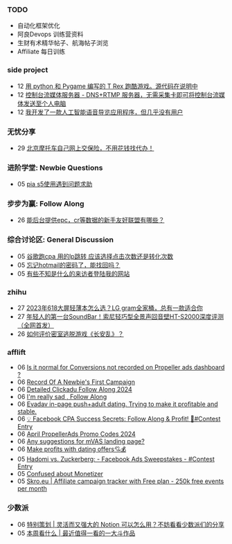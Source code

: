 ### TODO
-  自动化框架优化
-  阿良Devops 训练营资料
-  生财有术精华帖子、航海帖子浏览
-  Affiliate 每日训练

### side project
<!-- sideproject:START -->
-  12 [用 python 和 Pygame 编写的 T Rex 跑酷游戏。源代码在说明中](https://www.youtube.com/watch?v=pZySIXSelCA)
-  12 [控制台流媒体服务器 - DNS+RTMP 服务器，无需采集卡即可将控制台流媒体发送至个人电脑](https://github.com/Aioros/console-streaming-server)
-  12 [我开发了一款人工智能语音导览应用程序，但几乎没有用户](https://www.reddit.com/r/SideProject/comments/18gpp0e/ive_built_an_ai_audio_tour_app_but_have_almost_no/)<!-- sideproject:END -->


### 无忧分享
<!-- ruyo:START -->
-  29 [北京摩托车自己网上交保险，不用花钱找代办！](https://51.ruyo.net/18634.html)<!-- ruyo:END -->

### 进阶学堂: Newbie Questions
<!-- advertcn1:START -->
-  05 [pia s5使用遇到问题求助](https://www.advertcn.com/thread-114568-1-1.html)<!-- advertcn1:END -->

### 步步为赢: Follow Along
<!-- advertcn2:START -->
-  26 [能后台提供epc，cr等数据的新手友好联盟有哪些？](https://www.advertcn.com/thread-114470-1-1.html)<!-- advertcn2:END -->

### 综合讨论区: General Discussion
<!-- advertcn3:START -->
-  05 [谷歌跑cpa 用的lp跳转 应该选择点击次数还是转化次数](https://www.advertcn.com/thread-114569-1-1.html)
-  05 [忘记hotmail的密码了，能找回吗？](https://www.advertcn.com/thread-114567-1-1.html)
-  05 [有些不知是什么的来访者登陆我的网站](https://www.advertcn.com/thread-114566-1-1.html)<!-- advertcn3:END -->


### zhihu
<!-- zhihu:START -->
-  27 [2023年618大屏轻薄本怎么选？LG gram全家桶，总有一款适合你](http://zhuanlan.zhihu.com/p/632641888?utm_campaign=rss&utm_medium=rss&utm_source=rss&utm_content=title)
-  27 [年轻人的第一台SoundBar！索尼轻巧型全景声回音壁HT-S2000深度评测（全网首发）](http://zhuanlan.zhihu.com/p/630990296?utm_campaign=rss&utm_medium=rss&utm_source=rss&utm_content=title)
-  26 [如何评价密室逃脱游戏《长安乱》？](http://www.zhihu.com/question/563950552/answer/3045961312?utm_campaign=rss&utm_medium=rss&utm_source=rss&utm_content=title)<!-- zhihu:END -->

### afflift
<!-- afflift:START -->
-  06 [Is it normal for Conversions not recorded on Propeller ads dashboard ?](https://afflift.com/f/threads/is-it-normal-for-conversions-not-recorded-on-propeller-ads-dashboard.12935/)
-  06 [Record Of A Newbie&#39;s First Campaign](https://afflift.com/f/threads/record-of-a-newbies-first-campaign.12826/)
-  06 [Detailed Clickadu Follow Along 2024](https://afflift.com/f/threads/detailed-clickadu-follow-along-2024.12883/)
-  06 [I&#39;m really sad , Follow Along](https://afflift.com/f/threads/im-really-sad-follow-along.12927/)
-  06 [Evadav in-page push+adult dating. Trying to make it profitable and stable.](https://afflift.com/f/threads/evadav-in-page-push-adult-dating-trying-to-make-it-profitable-and-stable.12823/)
-  06 [💡 Facebook CPA Success Secrets: Follow Along &amp; Profit! 💸#Contest Entry](https://afflift.com/f/threads/%F0%9F%92%A1-facebook-cpa-success-secrets-follow-along-profit-%F0%9F%92%B8-contest-entry.12886/)
-  06 [April PropellerAds Promo Codes 2024](https://afflift.com/f/threads/april-propellerads-promo-codes-2024.12926/)
-  06 [Any suggestions for mVAS landing page?](https://afflift.com/f/threads/any-suggestions-for-mvas-landing-page.12932/)
-  06 [Make profits with dating offers💘💰](https://afflift.com/f/threads/make-profits-with-dating-offers%F0%9F%92%98%F0%9F%92%B0.12848/)
-  05 [Hadomi vs. Zuckerberg: - Facebook Ads Sweepstakes - #Contest Entry](https://afflift.com/f/threads/hadomi-vs-zuckerberg-facebook-ads-sweepstakes-contest-entry.12846/)
-  05 [Confused about Monetizer](https://afflift.com/f/threads/confused-about-monetizer.12898/)
-  05 [Skro.eu | Affiliate campaign tracker with Free plan - 250k free events per month](https://afflift.com/f/threads/skro-eu-affiliate-campaign-tracker-with-free-plan-250k-free-events-per-month.7260/)<!-- afflift:END -->

### 少数派
<!-- sspai:START -->
-  06 [特别策划 | 灵活而又强大的 Notion 可以怎么用？不妨看看少数派们的分享](https://sspai.com/post/87836)
-  05 [本周看什么 | 最近值得一看的一大斗作品](https://sspai.com/post/87799)<!-- sspai:END -->
